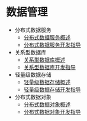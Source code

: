 # 数据管理

- 分布式数据服务
  - [分布式数据服务概述](database-mdds-overview.md)
  - [分布式数据服务开发指导](database-mdds-guidelines.md)
- 关系型数据库
  - [关系型数据库概述](database-relational-overview.md)
  - [关系型数据库开发指导](database-relational-guidelines.md)
- 轻量级数据存储
  - [轻量级数据存储概述](database-storage-overview.md)
  - [轻量级数据存储开发指导](database-storage-guidelines.md)
- 分布式数据对象
  - [分布式数据对象概述](database-distributedobject-overview.md)
  - [分布式数据对象开发指导](database-distributedobject-guidelines.md)
